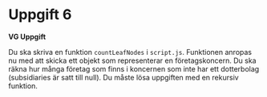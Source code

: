 # Uppgift 6

**VG Uppgift**

Du ska skriva en funktion `countLeafNodes` i `script.js`. Funktionen anropas nu med att skicka ett objekt som representerar en företagskoncern. Du ska räkna hur många företag som finns i koncernen som inte har ett dotterbolag (subsidiaries är satt till null). Du måste lösa uppgiften med en rekursiv funktion.
